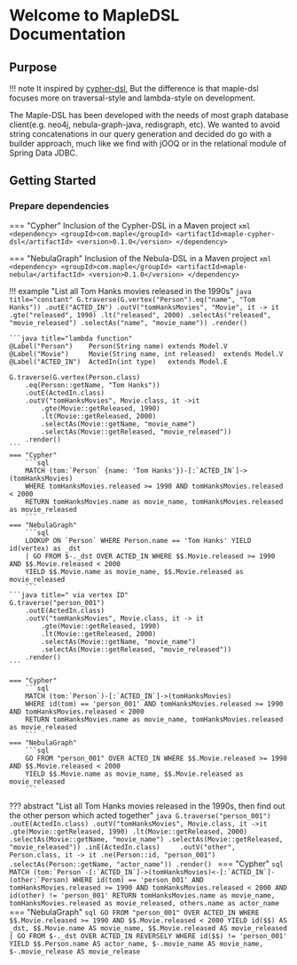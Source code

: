 # Welcome to MapleDSL Documentation

## Purpose
!!! note 
    It inspired by [cypher-dsl](https://github.com/neo4j-contrib/cypher-dsl),
    But the difference is that maple-dsl focuses more on traversal-style and lambda-style on development.

The Maple-DSL has been developed with the needs of most graph database client(e.g. neo4j, nebula-graph-java, redisgraph, etc).
We wanted to avoid string concatenations in our query generation and decided do go with a builder approach, much like we find with jOOQ or in the relational module of Spring Data JDBC.

## Getting Started

### Prepare dependencies
=== "Cypher"
    Inclusion of the Cypher-DSL in a Maven project
    ```xml
    <dependency>
        <groupId>com.maple</groupId>
        <artifactId>maple-cypher-dsl</artifactId>
        <version>0.1.0</version>
    </dependency>
    ```

=== "NebulaGraph"
    Inclusion of the Nebula-DSL in a Maven project
    ```xml
    <dependency>
        <groupId>com.maple</groupId>
        <artifactId>maple-nebula</artifactId>
        <version>0.1.0</version>
    </dependency>
    ```

!!! example "List all Tom Hanks movies released in the 1990s"
    ```java title="constant"
    G.traverse(G.vertex("Person").eq("name", "Tom Hanks"))
        .outE("ACTED_IN")
        .outV("tomHanksMovies", "Movie", it -> it
            .gte("released", 1990)
            .lt("released", 2000)
            .selectAs("released", "movie_released")
            .selectAs("name", "movie_name"))
        .render()   
    ```

    ```java title="lambda function"
    @Label("Person")    Person(String name) extends Model.V
    @Label("Movie")     Movie(String name, int released)  extends Model.V
    @Label("ACTED_IN")  ActedIn(int type)   extends Model.E

    G.traverse(G.vertex(Person.class)
        .eq(Person::getName, "Tom Hanks"))
        .outE(ActedIn.class)
        .outV("tomHanksMovies", Movie.class, it ->it
            .gte(Movie::getReleased, 1990)
            .lt(Movie::getReleased, 2000)
            .selectAs(Movie::getName, "movie_name")
            .selectAs(Movie::getReleased, "movie_released"))
        .render()
    ```
    === "Cypher"
        ```sql
        MATCH (tom:`Person` {name: 'Tom Hanks'})-[:`ACTED_IN`]->(tomHanksMovies)
        WHERE tomHanksMovies.released >= 1990 AND tomHanksMovies.released < 2000
        RETURN tomHanksMovies.name as movie_name, tomHanksMovies.released as movie_released
        ```
    === "NebulaGraph"
        ```sql
        LOOKUP ON `Person` WHERE Person.name == 'Tom Hanks' YIELD id(vertex) as _dst
        | GO FROM $-._dst OVER ACTED_IN WHERE $$.Movie.released >= 1990 AND $$.Movie.released < 2000
        YIELD $$.Movie.name as movie_name, $$.Movie.released as movie_released
        ```
    ```java title=" via vertex ID"
    G.traverse("person_001")
        .outE(ActedIn.class)
        .outV("tomHanksMovies", Movie.class, it -> it
            .gte(Movie::getReleased, 1990)
            .lt(Movie::getReleased, 2000)
            .selectAs(Movie::getName, "movie_name")
            .selectAs(Movie::getReleased, "movie_released"))
        .render()
    ```
    
    === "Cypher"
        ```sql
        MATCH (tom:`Person`)-[:`ACTED_IN`]->(tomHanksMovies)
        WHERE id(tom) == 'person_001' AND tomHanksMovies.released >= 1990 AND tomHanksMovies.released < 2000
        RETURN tomHanksMovies.name as movie_name, tomHanksMovies.released as movie_released
        ```
    === "NebulaGraph"
        ```sql
        GO FROM "person_001" OVER ACTED_IN WHERE $$.Movie.released >= 1990 AND $$.Movie.released < 2000
        YIELD $$.Movie.name as movie_name, $$.Movie.released as movie_released
        ```

??? abstract "List all Tom Hanks movies released in the 1990s, then find out the other person which acted together"
    ```java
    G.traverse("person_001")
        .outE(ActedIn.class)
        .outV("tomHanksMovies", Movie.class, it ->it
            .gte(Movie::getReleased, 1990)
            .lt(Movie::getReleased, 2000)
            .selectAs(Movie::getName, "movie_name")
            .selectAs(Movie::getReleased, "movie_released"))
        .inE(ActedIn.class)    
        .outV("other", Person.class, it -> it
            .ne(Person::id, "person_001")
            .selectAs(Person::getName, "actor_name"))
        .render()
    ```
    === "Cypher"
        ```sql
        MATCH (tom:`Person`-[:`ACTED_IN`]->(tomHanksMovies)<-[:`ACTED_IN`]-(other:`Person)
        WHERE id(tom) == 'person_001' AND tomHanksMovies.released >= 1990 AND tomHanksMovies.released < 2000 AND id(other) != 'person_001'
        RETURN tomHanksMovies.name as movie_name, tomHanksMovies.released as movie_released, others.name as actor_name
        ```
    === "NebulaGraph"
        ```sql
        GO FROM "person_001" OVER ACTED_IN WHERE $$.Movie.released >= 1990 AND $$.Movie.released < 2000
        YIELD id($$) AS _dst, $$.Movie.name AS movie_name, $$.Movie.released AS movie_released
        | GO FROM $-._dst OVER ACTED_IN REVERSELY WHERE id($$) != 'person_001' 
        YIELD $$.Person.name AS actor_name, $-.movie_name AS movie_name, $-.movie_release AS movie_release
        ```
